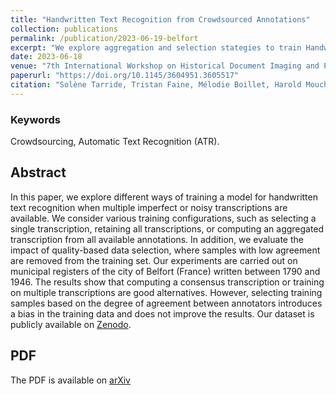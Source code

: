 ```yaml
---
title: "Handwritten Text Recognition from Crowdsourced Annotations"
collection: publications
permalink: /publication/2023-06-19-belfort
excerpt: "We explore aggregation and selection stategies to train Handwritten Text Recognition models when multiple noisy transcriptions are avaliable.<br/><img src='/images/article-2023-belfort.png'>"
date: 2023-06-18
venue: "7th International Workshop on Historical Document Imaging and Processing (HIP)"
paperurl: "https://doi.org/10.1145/3604951.3605517"
citation: "Solène Tarride, Tristan Faine, Mélodie Boillet, Harold Mouchère, and Christopher Kermorvant. 2023. Handwritten Text Recognition from Crowdsourced Annotations. In Proceedings of the 7th International Workshop on Historical Document Imaging and Processing (HIP '23). Association for Computing Machinery, New York, NY, USA, 1–6."
---
```


### Keywords 
Crowdsourcing, Automatic Text Recognition (ATR).

## Abstract
In this paper, we explore different ways of training a model for handwritten text recognition when multiple imperfect or noisy transcriptions are available. We consider various training configurations, such as selecting a single transcription, retaining all transcriptions, or computing an aggregated transcription from all available annotations. In addition, we evaluate the impact of quality-based data selection, where samples with low agreement are removed from the training set. Our experiments are carried out on municipal registers of the city of Belfort (France) written between 1790 and 1946. The results show that computing a consensus transcription or training on multiple transcriptions are good alternatives. However, selecting training samples based on the degree of agreement between annotators introduces a bias in the training data and does not improve the results. Our dataset is publicly available on [Zenodo](https://zenodo.org/record/8041668).

## PDF
The PDF is available on [arXiv](https://arxiv.org/pdf/2306.10878.pdf)

